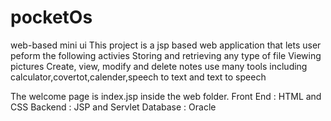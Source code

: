# pocketOs
 web-based mini ui
This project is a jsp based web application that lets user peform the following activies
Storing and retrieving any type of file
Viewing pictures
Create, view, modify and delete notes
use many tools including calculator,covertot,calender,speech to text and text to speech

The welcome page is index.jsp inside the web folder.
Front End : HTML and CSS
Backend   : JSP and Servlet
Database  : Oracle
